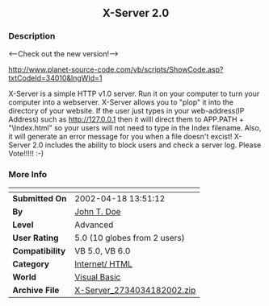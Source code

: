 ﻿<div align="center">

## X\-Server 2\.0


</div>

### Description

<--Check out the new version!-->

http://www.planet-source-code.com/vb/scripts/ShowCode.asp?txtCodeId=34010&lngWId=1

X-Server is a simple HTTP v1.0 server. Run it on your computer to turn your computer into a webserver. X-Server allows you to "plop" it into the directory of your website. If the user just types in your web-address(IP Address) such as http://127.0.0.1 then it willl direct them to APP.PATH + "\Index.html" so your users will not need to type in the Index filename. Also, it will generate an error message for you when a file doesn't excist! X-Server 2.0 includes the ability to block users and check a server log. Please Vote!!!!! :-)
 
### More Info
 


<span>             |<span>
---                |---
**Submitted On**   |2002-04-18 13:51:12
**By**             |[John T\. Doe](https://github.com/Planet-Source-Code/PSCIndex/blob/master/ByAuthor/john-t-doe.md)
**Level**          |Advanced
**User Rating**    |5.0 (10 globes from 2 users)
**Compatibility**  |VB 5\.0, VB 6\.0
**Category**       |[Internet/ HTML](https://github.com/Planet-Source-Code/PSCIndex/blob/master/ByCategory/internet-html__1-34.md)
**World**          |[Visual Basic](https://github.com/Planet-Source-Code/PSCIndex/blob/master/ByWorld/visual-basic.md)
**Archive File**   |[X\-Server\_2734034182002\.zip](https://github.com/Planet-Source-Code/john-t-doe-x-server-2-0__1-33891/archive/master.zip)









